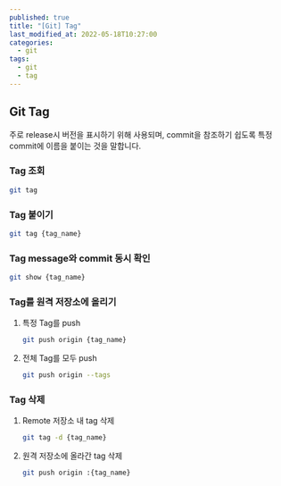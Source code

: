 ```yaml
---
published: true
title: "[Git] Tag"
last_modified_at: 2022-05-18T10:27:00
categories:
  - git
tags:
  - git
  - tag
---
```


## Git Tag
주로 release시 버전을 표시하기 위해 사용되며, commit을 참조하기 쉽도록 특정 commit에 이름을 붙이는 것을 말합니다.

### Tag 조회
```sh
git tag
```

### Tag 붙이기
```sh
git tag {tag_name}
```

### Tag message와 commit 동시 확인
```sh
git show {tag_name}
```

### Tag를 원격 저장소에 올리기
1. 특정 Tag를 push
    ```sh
    git push origin {tag_name}
    ```
2. 전체 Tag를 모두 push
    ```sh
    git push origin --tags
    ```

### Tag 삭제
1. Remote 저장소 내 tag 삭제
    ```sh
    git tag -d {tag_name}
    ```
2. 원격 저장소에 올라간 tag 삭제
    ```sh
    git push origin :{tag_name}
    ```
